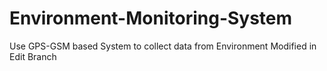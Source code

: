 # Environment-Monitoring-System
Use GPS-GSM based System to collect data from Environment
Modified in Edit Branch
